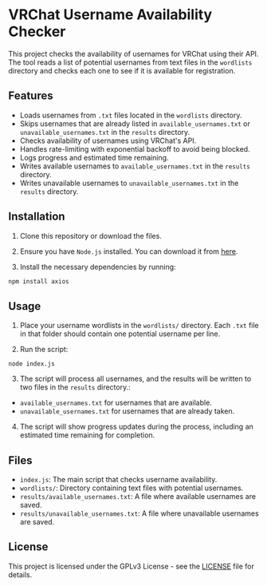 # VRChat Username Availability Checker

This project checks the availability of usernames for VRChat using their API. The tool reads a list of potential usernames from text files in the `wordlists` directory and checks each one to see if it is available for registration.

## Features

- Loads usernames from `.txt` files located in the `wordlists` directory.
- Skips usernames that are already listed in `available_usernames.txt` or `unavailable_usernames.txt` in the `results` directory.
- Checks availability of usernames using VRChat's API.
- Handles rate-limiting with exponential backoff to avoid being blocked.
- Logs progress and estimated time remaining.
- Writes available usernames to `available_usernames.txt` in the `results` directory.
- Writes unavailable usernames to `unavailable_usernames.txt` in the `results` directory.

## Installation

1. Clone this repository or download the files.

2. Ensure you have `Node.js` installed. You can download it from [here](https://nodejs.org/).

3. Install the necessary dependencies by running:

```bash
npm install axios
```

## Usage

1. Place your username wordlists in the `wordlists/` directory. Each `.txt` file in that folder should contain one potential username per line.

2. Run the script:

```
node index.js
```

3. The script will process all usernames, and the results will be written to two files in the `results` directory.:

- `available_usernames.txt` for usernames that are available.
- `unavailable_usernames.txt` for usernames that are already taken.

4. The script will show progress updates during the process, including an estimated time remaining for completion.

## Files

- `index.js`: The main script that checks username availability.
- `wordlists/`: Directory containing text files with potential usernames.
- `results/available_usernames.txt`: A file where available usernames are saved.
- `results/unavailable_usernames.txt`: A file where unavailable usernames are saved.

## License

This project is licensed under the GPLv3 License - see the [LICENSE](LICENSE) file for details.
